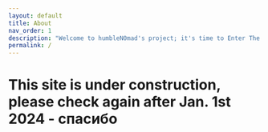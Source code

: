 ```yaml
---
layout: default
title: About
nav_order: 1
description: "Welcome to humbleN0mad's project; it's time to Enter The Threat."
permalink: /
---
```


# This site is under construction, please check again after Jan. 1st 2024 - спасибо